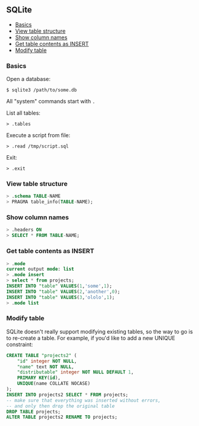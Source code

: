 ## SQLite

<!-- MarkdownTOC -->

- [Basics](#basics)
- [View table structure](#view-table-structure)
- [Show column names](#show-column-names)
- [Get table contents as INSERT](#get-table-contents-as-insert)
- [Modify table](#modify-table)

<!-- /MarkdownTOC -->

### Basics

Open a database:

```
$ sqlite3 /path/to/some.db
```

All "system" commands start with `.`

List all tables:

```
> .tables
```

Execute a script from file:

```
> .read /tmp/script.sql
```

Exit:

```
> .exit
```

### View table structure

``` sql
> .schema TABLE-NAME
> PRAGMA table_info(TABLE-NAME);
```

### Show column names

``` sql
> .headers ON
> SELECT * FROM TABLE-NAME;
```

### Get table contents as INSERT

``` sql
> .mode
current output mode: list
> .mode insert
> select * from projects;
INSERT INTO "table" VALUES(1,'some',1);
INSERT INTO "table" VALUES(2,'another',0);
INSERT INTO "table" VALUES(3,'ololo',1);
> .mode list
```

### Modify table

SQLite doesn't really support modifying existing tables, so the way to go is to re-create a table. For example, if you'd like to add a new UNIQUE constraint:

``` sql
CREATE TABLE "projects2" (
    "id" integer NOT NULL,
    "name" text NOT NULL,
    "distributable" integer NOT NULL DEFAULT 1,
    PRIMARY KEY(id),
    UNIQUE(name COLLATE NOCASE)
);
INSERT INTO projects2 SELECT * FROM projects;
-- make sure that everything was inserted without errors,
-- and only then drop the original table
DROP TABLE projects;
ALTER TABLE projects2 RENAME TO projects;
```
